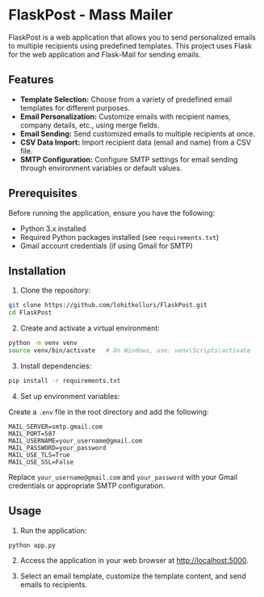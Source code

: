 # FlaskPost - Mass Mailer

FlaskPost is a web application that allows you to send personalized emails to multiple recipients using predefined templates. This project uses Flask for the web application and Flask-Mail for sending emails.

## Features

- **Template Selection:** Choose from a variety of predefined email templates for different purposes.
- **Email Personalization:** Customize emails with recipient names, company details, etc., using merge fields.
- **Email Sending:** Send customized emails to multiple recipients at once.
- **CSV Data Import:** Import recipient data (email and name) from a CSV file.
- **SMTP Configuration:** Configure SMTP settings for email sending through environment variables or default values.

## Prerequisites

Before running the application, ensure you have the following:

- Python 3.x installed
- Required Python packages installed (see `requirements.txt`)
- Gmail account credentials (if using Gmail for SMTP)

## Installation

1. Clone the repository:

```bash
git clone https://github.com/lohitkolluri/FlaskPost.git
cd FlaskPost
```

2. Create and activate a virtual environment:

```bash
python -m venv venv
source venv/bin/activate   # On Windows, use: venv\Scripts\activate
```

3. Install dependencies:

```bash
pip install -r requirements.txt
```

4. Set up environment variables:

Create a `.env` file in the root directory and add the following:

```plaintext
MAIL_SERVER=smtp.gmail.com
MAIL_PORT=587
MAIL_USERNAME=your_username@gmail.com
MAIL_PASSWORD=your_password
MAIL_USE_TLS=True
MAIL_USE_SSL=False
```

Replace `your_username@gmail.com` and `your_password` with your Gmail credentials or appropriate SMTP configuration.

## Usage

1. Run the application:

```bash
python app.py
```

2. Access the application in your web browser at [http://localhost:5000](http://localhost:5000).

3. Select an email template, customize the template content, and send emails to recipients.
